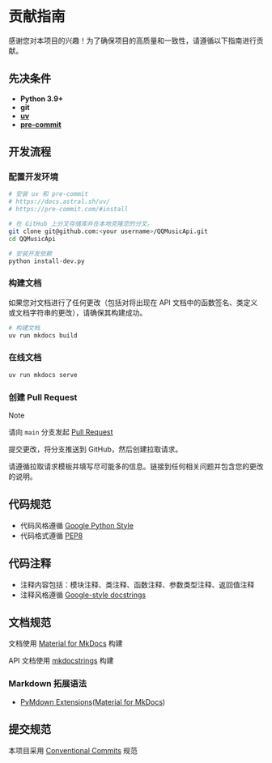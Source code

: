 # 贡献指南

感谢您对本项目的兴趣！为了确保项目的高质量和一致性，请遵循以下指南进行贡献。

## 先决条件

- **Python 3.9+**
- **git**
- [**uv**](https://docs.astral.sh/uv/)
- [**pre-commit**](https://pre-commit.com/)

## 开发流程

### 配置开发环境

```bash
# 安装 uv 和 pre-commit
# https://docs.astral.sh/uv/
# https://pre-commit.com/#install

# 在 GitHub 上分叉存储库并在本地克隆您的分叉。
git clone git@github.com:<your username>/QQMusicApi.git
cd QQMusicApi

# 安装开发依赖
python install-dev.py
```

### 构建文档

如果您对文档进行了任何更改（包括对将出现在 API 文档中的函数签名、类定义或文档字符串的更改），请确保其构建成功。

```bash
# 构建文档
uv run mkdocs build
```

### 在线文档

```bash
uv run mkdocs serve
```

### 创建 Pull Request

> [!NOTE]
> 请向 `main` 分支发起 [Pull Request](https://github.com/luren-dc/QQMusicapi/pulls)

提交更改，将分支推送到 GitHub，然后创建拉取请求。

请遵循拉取请求模板并填写尽可能多的信息。链接到任何相关问题并包含您的更改的说明。

## 代码规范

- 代码风格遵循 [Google Python Style](https://google.github.io/styleguide/pyguide.html)
- 代码格式遵循 [PEP8](https://www.python.org/dev/peps/pep-0008/)

## 代码注释

- 注释内容包括：模块注释、类注释、函数注释、参数类型注释、返回值注释
- 注释风格遵循 [Google-style docstrings](https://google.github.io/styleguide/pyguide.html#38-comments-and-docstrings)

## 文档规范

文档使用 [Material for MkDocs](https://squidfunk.github.io/mkdocs-material/) 构建

API 文档使用 [mkdocstrings](https://mkdocstrings.github.io/) 构建

### Markdown 拓展语法

- [PyMdown Extensions](https://facelessuser.github.io/pymdown-extensions/extensions)([Material for MkDocs](https://squidfunk.github.io/mkdocs-material/reference/))

## 提交规范

本项目采用 [Conventional Commits](https://www.conventionalcommits.org/zh-hans/v1.0.0/) 规范
